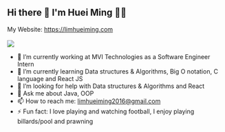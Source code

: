 ## Hi there 👋 I'm Huei Ming :technologist:
My Website: https://limhueiming.com
<br /> <br />[<img src="https://img.shields.io/badge/LinkedIn-0077B5?style=for-the-badge&logo=linkedin&logoColor=white" />](https://www.linkedin.com/in/lim-huei-ming)
- 🔭 I’m currently working at MVI Technologies as a Software Engineer Intern
- 🌱 I’m currently learning Data structures & Algorithms, Big O notation, C language and React JS
- 🤔 I’m looking for help with Data structures & Algorithms and React
- 💬 Ask me about Java, OOP
- 📫 How to reach me: limhueiming2016@gmail.com
- ⚡ Fun fact: I love playing and watching football, I enjoy playing billards/pool and prawning
